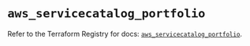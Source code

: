 # `aws_servicecatalog_portfolio`

Refer to the Terraform Registry for docs: [`aws_servicecatalog_portfolio`](https://registry.terraform.io/providers/hashicorp/aws/4.67.0/docs/resources/servicecatalog_portfolio).
